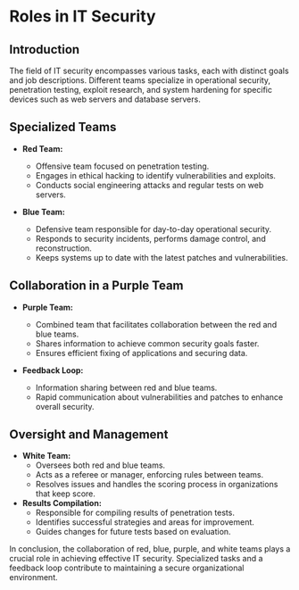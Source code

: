 # Roles in IT Security

## Introduction

The field of IT security encompasses various tasks, each with distinct goals and job descriptions. Different teams specialize in operational security, penetration testing, exploit research, and system hardening for specific devices such as web servers and database servers.

## Specialized Teams

- **Red Team:**

  - Offensive team focused on penetration testing.
  - Engages in ethical hacking to identify vulnerabilities and exploits.
  - Conducts social engineering attacks and regular tests on web servers.

- **Blue Team:**
  - Defensive team responsible for day-to-day operational security.
  - Responds to security incidents, performs damage control, and reconstruction.
  - Keeps systems up to date with the latest patches and vulnerabilities.

## Collaboration in a Purple Team

- **Purple Team:**

  - Combined team that facilitates collaboration between the red and blue teams.
  - Shares information to achieve common security goals faster.
  - Ensures efficient fixing of applications and securing data.

- **Feedback Loop:**
  - Information sharing between red and blue teams.
  - Rapid communication about vulnerabilities and patches to enhance overall security.

## Oversight and Management

- **White Team:**
  - Oversees both red and blue teams.
  - Acts as a referee or manager, enforcing rules between teams.
  - Resolves issues and handles the scoring process in organizations that keep score.
- **Results Compilation:**
  - Responsible for compiling results of penetration tests.
  - Identifies successful strategies and areas for improvement.
  - Guides changes for future tests based on evaluation.

In conclusion, the collaboration of red, blue, purple, and white teams plays a crucial role in achieving effective IT security. Specialized tasks and a feedback loop contribute to maintaining a secure organizational environment.
